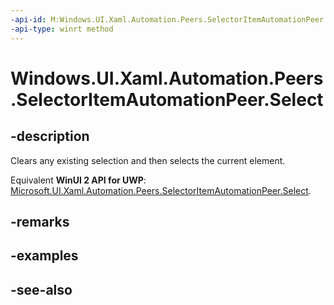 ```yaml
---
-api-id: M:Windows.UI.Xaml.Automation.Peers.SelectorItemAutomationPeer.Select
-api-type: winrt method
---
```


<!-- Method syntax
public void Select()
-->

# Windows.UI.Xaml.Automation.Peers.SelectorItemAutomationPeer.Select

## -description
Clears any existing selection and then selects the current element.

Equivalent **WinUI 2 API for UWP**: [Microsoft.UI.Xaml.Automation.Peers.SelectorItemAutomationPeer.Select](/windows/winui/api/microsoft.ui.xaml.automation.peers.selectoritemautomationpeer.select).

## -remarks

## -examples

## -see-also
